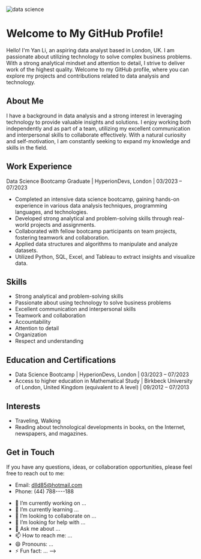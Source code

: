 ![data science](https://github.com/dlld8523/dlld8523/assets/136980403/bb2b828c-e8eb-4c51-9b8c-715b3fb78b21)

# Welcome to My GitHub Profile!
 
Hello! I'm Yan Li, an aspiring data analyst based in London, UK. I am passionate about utilizing technology to solve complex business problems. With a strong analytical mindset and attention to detail, I strive to deliver work of the highest quality. Welcome to my GitHub profile, where you can explore my projects and contributions related to data analysis and technology.
## About Me
I have a background in data analysis and a strong interest in leveraging technology to provide valuable insights and solutions. I enjoy working both independently and as part of a team, utilizing my excellent communication and interpersonal skills to collaborate effectively. With a natural curiosity and self-motivation, I am constantly seeking to expand my knowledge and skills in the field.
## Work Experience
Data Science Bootcamp Graduate | HyperionDevs, London | 03/2023 – 07/2023
*	Completed an intensive data science bootcamp, gaining hands-on experience in various data analysis techniques, programming languages, and technologies.
*	Developed strong analytical and problem-solving skills through real-world projects and assignments.
*	Collaborated with fellow bootcamp participants on team projects, fostering teamwork and collaboration.
*	Applied data structures and algorithms to manipulate and analyze datasets.
*	Utilized Python, SQL, Excel, and Tableau to extract insights and visualize data.
## Skills
*	Strong analytical and problem-solving skills
*	Passionate about using technology to solve business problems
*	Excellent communication and interpersonal skills
*	Teamwork and collaboration
*	Accountability
*	Attention to detail
*	Organization
*	Respect and understanding
## Education and Certifications
*	Data Science Bootcamp | HyperionDevs, London | 03/2023 – 07/2023
*	Access to higher education in Mathematical Study | Birkbeck University of London, United Kingdom (equivalent to A level) | 09/2012 – 07/2013
## Interests
*	Traveling, Walking
*	Reading about technological developments in books, on the Internet, newspapers, and magazines.
## Get in Touch
If you have any questions, ideas, or collaboration opportunities, please feel free to reach out to me:
*	Email: dlld85@hotmail.com
*	Phone: (44) 788----188




- 🔭 I’m currently working on ...
- 🌱 I’m currently learning ...
- 👯 I’m looking to collaborate on ...
- 🤔 I’m looking for help with ...
- 💬 Ask me about ...
- 📫 How to reach me: ...
- 😄 Pronouns: ...
- ⚡ Fun fact: ...
-->
